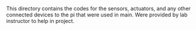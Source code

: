 This directory contains the codes for the sensors, actuators, and any other connected devices to the pi that were used in main. Were provided by lab instructor to help in project.
